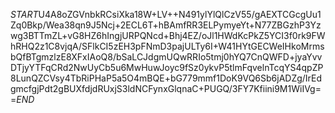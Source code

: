 $START$U4A8oZGVnbkRCsiXka18W+LV++N491ylYlQlCzV55/gAEXTCGcgUu1Zq0Bkp/Wea38qn9J5Ncj+2ECL6T+hBAmfRR3ELPymyeYt+N77ZBGzhP3Yzwg3BTTmZL+vG8HZ6hIngjURPQNcd+Bhj4EZ/oJl1HWdKcPkZ5YCI3f0rk9FWhRHQ2z1C8vjqA/SFlkCI5zEH3pFNmD3pajULTy6I+W41HYtGECWeIHkoMrmsbQfBTgmzlzE8XFxIAoQ8/bSaLCJdgmUQwRRIo5tmj0hYQ7CnQWFD+jyaYvvDTjyYTFqCRd2NwUyCb5u6MwHuwJoyc9fSz0ykvP5tlmFqvelnTcqYS4qpZP8LunQZCVsy4TbRiPHaP5a5O4mBQE+bG779mmf1DoK9VQ6Sb6jADZg/IrEdgmcfgjPdt2gBUXfdjdRUxjS3ldNCFynxGlqnaC+PUGQ/3FY7Kfiini9M1WiIVg==$END$